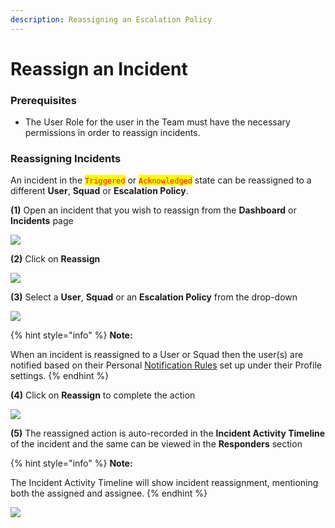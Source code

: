 ```yaml
---
description: Reassigning an Escalation Policy
---
```


# Reassign an Incident

### Prerequisites <a href="#prerequisites" id="prerequisites"></a>

* The User Role for the user in the Team must have the necessary permissions in order to reassign incidents.

### Reassigning Incidents <a href="#reassiging-incidents" id="reassiging-incidents"></a>

An incident in the <mark style="color:red;">`Triggered`</mark> or <mark style="color:red;">`Acknowledged`</mark> state can be reassigned to a different **User**, **Squad** or **Escalation Policy**.

**(1)** Open an incident that you wish to reassign from the **Dashboard** or **Incidents** page

![](../.gitbook/assets/invoke\_escalation\_1.png)

**(2)** Click on **Reassign**

![](../.gitbook/assets/invoke\_escalation\_2.png)

**(3)** Select a **User**, **Squad** or an **Escalation Policy** from the drop-down

![](../.gitbook/assets/invoke\_escalation\_3.png)

{% hint style="info" %}
**Note:**

When an incident is reassigned to a User or Squad then the user(s) are notified based on their Personal [Notification Rules](../manage-users/notification-rules.md) set up under their Profile settings.
{% endhint %}

**(4)** Click on **Reassign** to complete the action

![](../.gitbook/assets/invoke\_escalation\_4.png)

**(5)** The reassigned action is auto-recorded in the **Incident Activity Timeline** of the incident and the same can be viewed in the **Responders** section

{% hint style="info" %}
**Note:**

The Incident Activity Timeline will show incident reassignment, mentioning both the assigned and assignee.
{% endhint %}

![](../.gitbook/assets/invoke\_escalation\_5.png)
